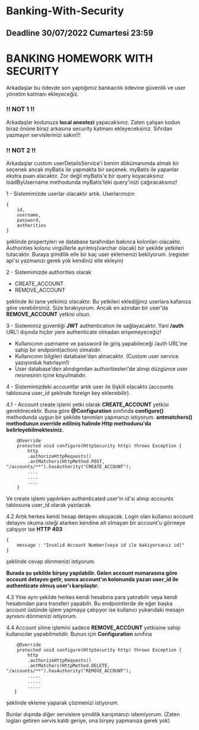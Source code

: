 # Banking-With-Security

## Deadline 30/07/2022 Cumartesi 23:59

# BANKING HOMEWORK WITH SECURITY

Arkadaşlar bu ödevde son yaptığımız bankacılık ödevine güvenlik ve user yönetim katmanı ekleyeceğiz.

### !! NOT 1 !!
Arkadaşlar kodunuza **local anestezi** yapacaksınız. Zaten çalışan kodun biraz önüne biraz arkasına security katmanı ekleyeceksiniz. Sıfırdan yazmayın servislerinizi sakın!!!

### !! NOT 2 !!
Arkadaşlar custom userDetailsService'i benim dökümanımda almak bir seçenek ancak myBatis ile yapmakta bir seçenek. myBatis ile yapanlar ekstra puan alacaktır. Zor değil myBatis'e bir query koyacaksınız loadByUsername methodunda myBatis'teki query'inizi çağıracaksınız!

1 - Sistemimizde userlar olacaktır artık. Userlarımızın
```
{
    id,
    username,
    password,
    authorities
}
```
şeklinde propertyleri ve database tarafından bakınca kolonları olacaktır. Authorities kolonu virgüllerle ayrılmış(varchar olacak) bir şekilde yetkileri tutacaktır. Buraya şimdilik elle bir kaç user eklemenizi bekliyorum. (register api'si yazmanızı gerek yok kendiniz elle ekleyin)

2 - Sistemimizde authorities olarak

- CREATE_ACCOUNT
- REMOVE_ACCOUNT

şeklinde iki tane yetkimiz olacaktır. Bu yetkileri eklediğiniz userlara kafanıza göre verebilirsiniz. Size bırakıyorum. Ancak en azından bir user'da **REMOVE_ACCOUNT** yetkisi olsun.

3 - Sistemimiz güvenliği **JWT** authentication ile sağlayacaktır. Yani **/auth** URL'i dışında hiçbir yere authenticate olmadan erişemeyeceğiz!
- Kullanıcının username ve password ile giriş yapabileceği /auth URL'ine sahip bir endpoint(action) olmalıdır.
- Kullanıcının bilgileri database'dan alınacaktır. (Custom user service yazıyorduk hatırlayın!)
- User database'den alındıgından authoritiesleri'de alınıp düzgünce user nesnesinin içine koyulmalıdır.


4 - Sistemimizdeki accountlar artık user ile ilişkili olacaktır.(accounts tablosuna user_id şeklinde foreign key eklenebilir).

4.1 - Account create işlemi yetki olarak **CREATE_ACCOUNT** yetkisi gerektirecektir. Buna göre **@Configuration** sınıfında **configure()** methodunda uygun bir şekilde tanımları yapmanızı istiyorum. **antmatchers() methodunun override edilmiş halinde Http methodunu'da belirleyebilmektesiniz.**

```
    @Override
	protected void configure(HttpSecurity http) throws Exception {
        http
    	.authorizeHttpRequests()
    	.antMatchers(HttpMethod.POST, "/accounts/**").hasAuthority("CREATE_ACCOUNT");
    	....
    	....
    	....
	}
```
Ve create işlemi yapılırken authenticated user'in id'si alınıp accounts tablosuna user_id olarak yazılacak.

4.2 Artık herkes kendi hesap detayını okuyacak. Login olan kullanıcı account detayını okuma isteği atarken kendine ait olmayan bir account'u görmeye çalışıyor ise
**HTTP 403**
```
{
    message : "Invalid Account Number[veya id ile bakıyorsanız id]" 
}
```
şeklinde cevap dönmenizi istiyorum.

**Burada şu şekilde birşey yapılabilir. Gelen account numarasına göre account detayını getir, sonra account'ın kolonunda yazan user_id ile authenticate olmuş user'ı karşılaştır.**

4.3 Yine aynı şekilde herkes kendi hesabına para yatırabilir veya kendi hesabından para transferi yapabilir. Bu endpointlerde de eğer başka account üstünde işlem yapmaya çalışıyor ise kullanıcı yukarıdaki mesajın aynısını dönmenizi istiyorum.

4.4 Account silme işlemini sadece **REMOVE_ACCOUNT** yetkisine sahip kullanıcılar yapabilmelidir. Bunun için **Configuration** sınıfına

```
    @Override
	protected void configure(HttpSecurity http) throws Exception {
        http
    	.authorizeHttpRequests()
    	.antMatchers(HttpMethod.DELETE, "/accounts/**").hasAuthority("REMOVE_ACCOUNT");
    	.....
    	.....
    	.....
   }
```

şeklinde ekleme yaparak çözmenizi istiyorum.

Bunlar dışında diğer servislere şimdilik karışmanızı istemiyorum. (Zaten logları getiren servis kaldı geriye, ona birşey yapmanıza gerek yok)
    		





